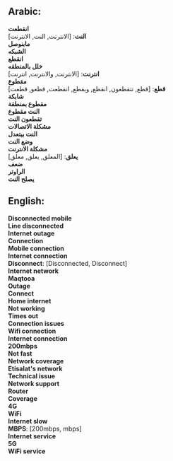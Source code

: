 <div dir="ltl">
  
## **Arabic**:
**انقطعت**  
**النت**: [الانترنت, النت, الانترنت]  
**مابنوصل**  
**الشبكه**  
**انقطع**  
**خلل بالمنطقه**  
**انترنت**: [الانترنت, والانترنت, انترنت]  
**مقطوع**  
**قطع**: [قطع, تتقطعون, انقطع, ويقطع, انقطعت, قطعو, قطعت]  
**شابكة**  
**مقطوع بمنطقة**  
**النت مقطوع**  
**تقطعون النت**  
**مشكلة الاتصالات**  
**النت بيتعدل**  
**وضع النت**  
**مشكلة الانترنت**  
**يعلق**: [المعلق, يعلق, معلق]  
**ضعف**  
**الراوتر**  
**يصلح النت**

</div>

## **English**:
 **Disconnected mobile**  
 **Line disconnected**  
 **Internet outage**  
 **Connection**  
 **Mobile connection**  
 **Internet connection**  
 **Disconnect**: [Disconnected, Disconnect]  
 **Internet network**  
 **Maqtooa**  
 **Outage**  
 **Connect**  
 **Home internet**  
 **Not working**  
 **Times out**  
 **Connection issues**  
 **Wifi connection**  
 **Internet connection**  
 **200mbps**  
 **Not fast**  
 **Network coverage**  
 **Etisalat's network**  
 **Technical issue**  
 **Network support**  
 **Router**  
 **Coverage**  
 **4G**  
 **WiFi**  
 **Internet slow**  
 **MBPS**: [200mbps, mbps]  
 **Internet service**  
 **5G**  
 **WiFi service**
